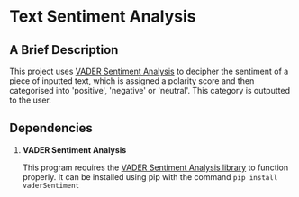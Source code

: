 # Text Sentiment Analysis

## A Brief Description

This project uses [VADER Sentiment Analysis](https://github.com/cjhutto/vaderSentiment) to decipher the sentiment of a piece of inputted text, which is assigned a polarity score and then categorised into 'positive', 'negative' or 'neutral'. This category is outputted to the user.

## Dependencies

1. <strong>VADER Sentiment Analysis</strong>

    This program requires the [VADER Sentiment Analysis library](https://github.com/cjhutto/vaderSentiment) to function properly. It can be installed using pip with the command `pip install vaderSentiment`
